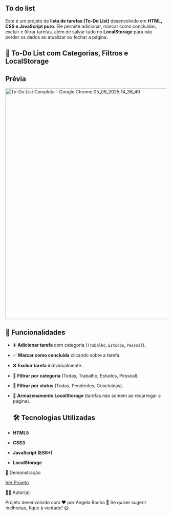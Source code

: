## To do list

Este é um projeto de **lista de tarefas (To-Do List)** desenvolvido em **HTML, CSS e JavaScript puro**.   Ele permite adicionar, marcar como concluídas, excluir e filtrar tarefas, além de salvar tudo no **LocalStorage** para não perder os dados ao atualizar ou fechar a página.

## 📝 To-Do List com Categorias, Filtros e LocalStorage

## Prévia

<img width="1024" height="720" alt="To-Do List Completa - Google Chrome 05_09_2025 14_36_49" src="https://github.com/user-attachments/assets/57bee269-7c56-4d19-b09f-6b9513d7c2be" />

## 🚀 Funcionalidades

- ➕ **Adicionar tarefa** com categoria (`Trabalho`, `Estudos`, `Pessoal`).  
- ✅ **Marcar como concluída** clicando sobre a tarefa.  
- ❌ **Excluir tarefa** individualmente.  
- 📂 **Filtrar por categoria** (Todas, Trabalho, Estudos, Pessoal).  
- 🔎 **Filtrar por status** (Todas, Pendentes, Concluídas).  
- 💾 **Armazenamento LocalStorage** (tarefas não somem ao recarregar a página).

  ## 🛠️ Tecnologias Utilizadas

- **HTML5**
- **CSS3**
- **JavaScript (ES6+)**
- **LocalStorage**

📸 Demonstração

[Ver Projeto](https://angela-silva.github.io/to_do_list/)

👩‍💻 Autor(a)

Projeto desenvolvido com ❤️ por Angela Rocha 🚀
Se quiser sugerir melhorias, fique à vontade! 😃
